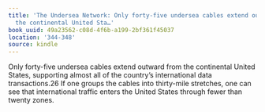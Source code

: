 ```yaml
---
title: 'The Undersea Network: Only forty-five undersea cables extend outward from
  the continental United Sta…'
book_uuid: 49a23562-c08d-4f6b-a199-2bf361f45037
location: '344-348'
source: kindle
---
```


Only forty-five undersea cables extend outward from the continental United States, supporting almost all of the country’s international data transactions.26 If one groups the cables into thirty-mile stretches, one can see that international traffic enters the United States through fewer than twenty zones.